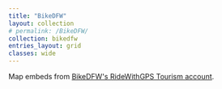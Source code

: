 ```yaml
---
title: "BikeDFW"
layout: collection
# permalink: /BikeDFW/
collection: bikedfw
entries_layout: grid
classes: wide
---
```

Map embeds from [BikeDFW's RideWithGPS Tourism account](https://ridewithgps.com/organizations/5133-bikedfw).
